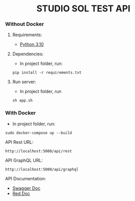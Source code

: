 # <center> STUDIO SOL TEST API


### Without Docker
1. Requirements:
    - [Python 3.10](https://www.python.org/downloads/)

2. Dependencies:
    - In project folder, run:
    ```shell
    pip install -r requirements.txt
    ```
3. Run server:
    - In project folder, run
    ```shell
    sh app.sh
    ```

### With Docker

- In project folder, run:

```shell
sudo docker-compose up --build
```

API Rest URL:
```
http://localhost:5000/api/rest
```

API GraphQL URL:
```
http://localhost:5000/api/graphql
```

API Documentation:
- [Swagger Doc](http://localhost:5000/api/doc)
- [Red Doc](http://localhost:5000/api/docs)